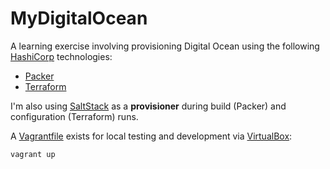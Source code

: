 # **MyDigitalOcean**

A learning exercise involving provisioning Digital Ocean using the following [HashiCorp](https://www.hashicorp.com/) technologies:

  * [Packer](https://www.packer.io/docs/builders/digitalocean.html)
  * [Terraform](https://www.terraform.io/docs/providers/do/index.html)

I'm also using [SaltStack](https://www.saltstack.com/) as a **provisioner** during build (Packer) and configuration (Terraform) runs.

A [Vagrantfile](https://www.vagrantup.com/) exists for local testing and development via [VirtualBox](https://www.virtualbox.org/):

```
vagrant up
```
